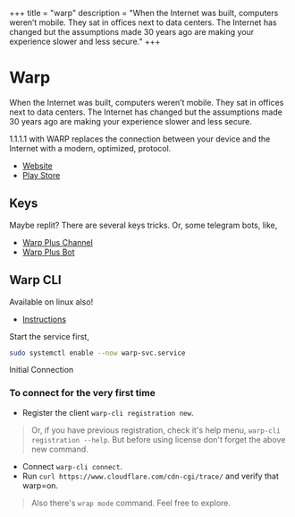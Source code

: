 +++
title = "warp"
description = "When the Internet was built, computers weren’t mobile. They sat in offices next to data centers. The Internet has changed but the assumptions made 30 years ago are making your experience slower and less secure."
+++

# Warp

When the Internet was built, computers weren’t mobile. They sat in offices next to data centers. The Internet has changed but the assumptions made 30 years ago are making your experience slower and less secure.

1.1.1.1 with WARP replaces the connection between your device and the Internet with a modern, optimized, protocol.

- [Website](https://one.one.one.one/)
- [Play Store](https://play.google.com/store/apps/details?id=com.cloudflare.onedotonedotonedotone)

## Keys

Maybe replit? There are several keys tricks. Or, some telegram bots, like,

- [Warp Plus Channel](https://t.me/warpplus)
- [Warp Plus Bot](https://t.me/generatewarpplusbot)

## Warp CLI

Available on linux also!

- [Instructions](https://developers.cloudflare.com/warp-client/get-started/linux/)

Start the service first,

```bash
sudo systemctl enable --now warp-svc.service
```

 Initial Connection

### To connect for the very first time

- Register the client `warp-cli registration new`.

> Or, if you have previous registration, check it's help menu,
> `warp-cli registration --help`.
> But before using license don't forget the above new command.

- Connect `warp-cli connect`.
- Run `curl https://www.cloudflare.com/cdn-cgi/trace/` and verify that warp=on.

> Also there's `wrap mode` command. Feel free to explore.

